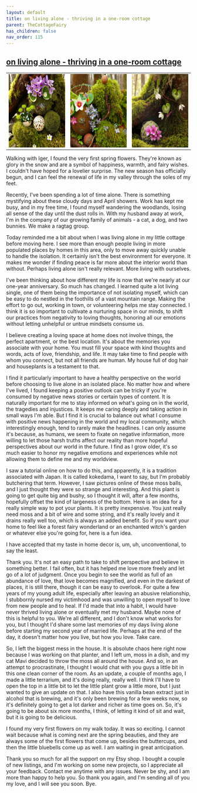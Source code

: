 ```yaml
---
layout: default
title: on living alone - thriving in a one-room cottage
parent: TheCottageFairy
has_children: false
nav_order: 115
---
```


## [on living alone - thriving in a one-room cottage](https://www.youtube.com/watch?v=7mPnBr6K7Og)

<div>
<table align="center">
	<tr>
		<td align="center">
			<img src="../../assets/cottage_fairy_ai_generated_photos/on_living_alone_-_thriving_in_a_one-room_cottage-[7mPnBr6K7Og]/generated_00.png" height="200" width="200"/>
		</td>
		<td align="center">
			<img src="../../assets/cottage_fairy_ai_generated_photos/on_living_alone_-_thriving_in_a_one-room_cottage-[7mPnBr6K7Og]/generated_01.png" height="200" width="200"/>
		</td>
		<td align="center">
			<img src="../../assets/cottage_fairy_ai_generated_photos/on_living_alone_-_thriving_in_a_one-room_cottage-[7mPnBr6K7Og]/generated_02.png" height="200" width="200"/>
		</td>
	</tr>
</table>
</div>

Walking with Iger, I found the very first spring flowers. They're known as glory in the snow and are a symbol of happiness, warmth, and fairy wishes. I couldn't have hoped for a lovelier surprise. The new season has officially begun, and I can feel the renewal of life in my valley through the soles of my feet.

Recently, I've been spending a lot of time alone. There is something mystifying about these cloudy days and April showers. Work has kept me busy, and in my free time, I found myself wandering the woodlands, losing all sense of the day until the dust rolls in. With my husband away at work, I'm in the company of our growing family of animals - a cat, a dog, and two bunnies. We make a ragtag group.

Today reminded me a bit about when I was living alone in my little cottage before moving here. I see more than enough people living in more populated places by homes in this area, only to move away quickly unable to handle the isolation. It certainly isn't the best environment for everyone. It makes me wonder if finding peace is far more about the interior world than without. Perhaps living alone isn't really relevant. More living with ourselves.

I've been thinking about how different my life is now that we're nearly at our one-year anniversary. So much has changed. I learned quite a lot living single, one of them being the importance of not isolating myself, which can be easy to do nestled in the foothills of a vast mountain range. Making the effort to go out, working in town, or volunteering helps me stay connected. I think it is so important to cultivate a nurturing space in our minds, to shift our practices from negativity to loving thoughts, honoring all our emotions without letting unhelpful or untrue mindsets consume us.

I believe creating a loving space at home does not involve things, the perfect apartment, or the best location. It's about the memories you associate with your home. You must fill your space with kind thoughts and words, acts of love, friendship, and life. It may take time to find people with whom you connect, but not all friends are human. My house full of dog hair and houseplants is a testament to that.

I find it particularly important to have a healthy perspective on the world before choosing to live alone in an isolated place. No matter how and where I've lived, I found keeping a positive outlook can be tricky if you're consumed by negative news stories or certain types of content. It is naturally important for me to stay informed on what's going on in the world, the tragedies and injustices. It keeps me caring deeply and taking action in small ways I'm able. But I find it is crucial to balance out what I consume with positive news happening in the world and my local community, which interestingly enough, tend to rarely make the headlines. I can only assume it's because, as humans, we seem to fixate on negative information, more willing to let those harsh truths affect our reality than more hopeful perspectives about our world in the future. I find as I grow older, it's so much easier to honor my negative emotions and experiences while not allowing them to define me and my worldview.

I saw a tutorial online on how to do this, and apparently, it is a tradition associated with Japan. It is called kokedama, I want to say, but I'm probably butchering that term. However, I saw pictures online of these moss balls, and I just thought they were so strange and interesting. And this plant is going to get quite big and bushy, so I thought it will, after a few months, hopefully offset the kind of largeness of the bottom. Here is an idea for a really simple way to pot your plants. It is pretty inexpensive. You just really need moss and a bit of wire and some string, and it's really lovely and it drains really well too, which is always an added benefit. So if you want your home to feel like a forest fairy wonderland or an enchanted witch's garden or whatever else you're going for, here is a fun idea.

I have accepted that my taste in home decor is, um, uh, unconventional, to say the least.

Thank you. It's not an easy path to take to shift perspective and believe in something better. I fail often, but it has helped me love more freely and let go of a lot of judgment. Once you begin to see the world as full of an abundance of love, that love becomes magnified, and even in the darkest of places, it is still there, though it can be easy to overlook. For quite a few years of my young adult life, especially after leaving an abusive relationship, I stubbornly nursed my victimhood and was unwilling to open myself to love from new people and to heal. If I'd made that into a habit, I would have never thrived living alone or eventually met my husband. Maybe none of this is helpful to you. We're all different, and I don't know what works for you, but I thought I'd share some last memories of my days living alone before starting my second year of married life. Perhaps at the end of the day, it doesn't matter how you live, but how you love. Take care.

So, I left the biggest mess in the house. It is absolute chaos here right now because I was working on that planter, and I left um, moss in a dish, and my cat Mavi decided to throw the moss all around the house. And so, in an attempt to procrastinate, I thought I would chat with you guys a little bit in this one clean corner of the room. As an update, a couple of months ago, I made a little terrarium, and it's doing really, really well. I think I'll have to open the top in a little bit to let the little plant grow a little more, but I just wanted to give an update on that. I also have this vanilla bean extract just in alcohol that is brewing, and it's only been brewing for a few weeks now, so it's definitely going to get a lot darker and richer as time goes on. So, it's going to be about six more months, I think, of letting it kind of sit and wait, but it is going to be delicious.

I found my very first flowers on my walk today. It was so exciting. I cannot wait because what is coming next are the spring beauties, and they are always some of the first flowers that come up, besides the buttercups, and then the little bluebells come up as well. I am waiting in great anticipation.

Thank you so much for all the support on my Etsy shop. I bought a couple of new listings, and I'm working on some new projects, so I appreciate all your feedback. Contact me anytime with any issues. Never be shy, and I am more than happy to help you. So thank you again, and I'm sending all of you my love, and I will see you soon. Bye.